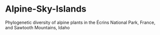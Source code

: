 # Alpine-Sky-Islands
Phylogenetic diversity of alpine plants in the Écrins National Park, France, and Sawtooth Mountains, Idaho 
